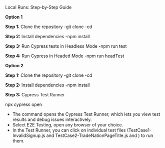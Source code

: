 Local Runs: Step-by-Step Guide

**Option 1**

**Step 1:** Clone the repository
-git clone <repository-url>
-cd <repository-directory>

**Step 2:** Install dependencies
-npm install

**Step 3:**  Run Cypress tests in Headless Mode
-npm run test

**Step 4:** Run Cypress in Headed Mode
-npm run headTest


**Option 2**

**Step 1:** Clone the repository
-git clone <repository-url>
-cd <repository-directory>

**Step 2:** Install dependencies
-npm install

**Step 3:** Cypress Test Runner 

npx cypress open
  - The command opens the Cypress Test Runner, which lets you view test results and debug issues interactively.
  - Select E2E Testing, open any browser of your choice.
  - In the Test Runner, you can click on individual test files (TestCase1-InvalidSignup.js and TestCase2-TradeNationPageTitle.js and ) to run them.
